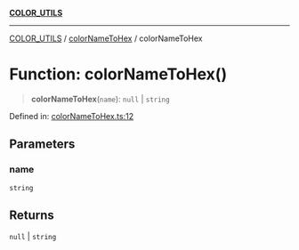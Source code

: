 [**COLOR_UTILS**](../../README.md)

***

[COLOR_UTILS](../../README.md) / [colorNameToHex](../README.md) / colorNameToHex

# Function: colorNameToHex()

> **colorNameToHex**(`name`): `null` \| `string`

Defined in: [colorNameToHex.ts:12](https://github.com/dailker/everyutil/blob/0ec5ce08552e5059ec58e2975404aeb74a6202b1/src/color/colorNameToHex.ts#L12)

## Parameters

### name

`string`

## Returns

`null` \| `string`
